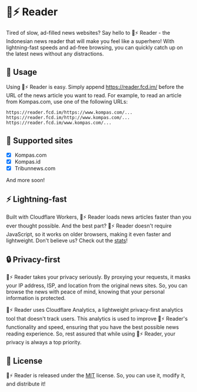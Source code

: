 # 📰⚡ Reader
Tired of slow, ad-filled news websites? Say hello to 📰⚡ Reader - the Indonesian news reader that will make you feel like a superhero! With lightning-fast speeds and ad-free browsing, you can quickly catch up on the latest news without any distractions.

## 🔧 Usage
Using 📰⚡ Reader is easy. Simply append https://reader.fcd.im/ before the URL of the news article you want to read. For example, to read an article from Kompas.com, use one of the following URLs:
```
https://reader.fcd.im/https://www.kompas.com/...
https://reader.fcd.im/http://www.kompas.com/...
https://reader.fcd.im/www.kompas.com/...
```

## 📰 Supported sites
- [X] Kompas.com
- [X] Kompas.id
- [X] Tribunnews.com

And more soon!

## ⚡ Lightning-fast
Built with Cloudflare Workers, 📰⚡ Reader loads news articles faster than you ever thought possible. And the best part? 📰⚡ Reader doesn't require JavaScript, so it works on older browsers, making it even faster and lightweight. Don't believe us? Check out the [stats](https://archive.is/CaTOg)!

## 🔒 Privacy-first
📰⚡ Reader takes your privacy seriously. By proxying your requests, it masks your IP address, ISP, and location from the original news sites. So, you can browse the news with peace of mind, knowing that your personal information is protected.

📰⚡ Reader uses Cloudflare Analytics, a lightweight privacy-first analytics tool that doesn't track users. This analytics is used to improve 📰⚡ Reader's functionality and speed, ensuring that you have the best possible news reading experience. So, rest assured that while using 📰⚡ Reader, your privacy is always a top priority.

## 📄 License
📰⚡ Reader is released under the [MIT](https://github.com/folfcoder/reader/blob/main/LICENSE) license. So, you can use it, modify it, and distribute it!
